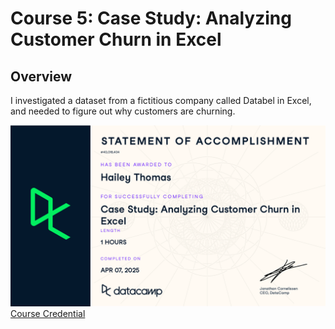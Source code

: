 # Course 5: Case Study: Analyzing Customer Churn in Excel

## Overview
I investigated a dataset from a fictitious company called Databel in Excel, and needed to figure out why customers are churning.

![cert](https://github.com/haileyrthomas01/datacamp-excel-fundamentals/blob/main/case-study/screenshots/casestudy.png)
[Course Credential](https://www.datacamp.com/completed/statement-of-accomplishment/course/f83a2bfe30370320a4b69a77bf5a41b5c573dacf)
